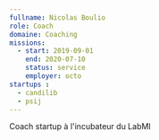 ```yaml
---
fullname: Nicolas Boulio
role: Coach
domaine: Coaching
missions:
  - start: 2019-09-01
    end: 2020-07-10
    status: service
    employer: octo
startups :
  - candilib
  - psij
---
```


Coach startup à l'incubateur du LabMI
